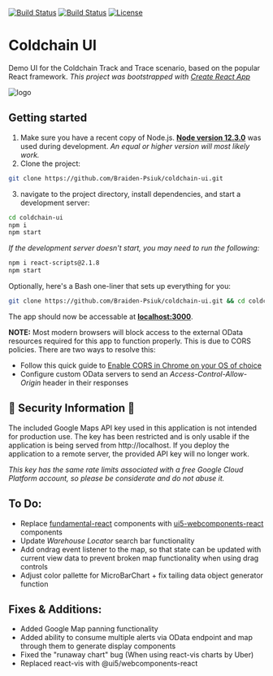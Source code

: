 [![Build Status](https://img.shields.io/github/forks/Braiden-Psiuk/coldchain-ui)](https://github.com/Braiden-Psiuk/coldchain-ui) [![Build Status](https://img.shields.io/github/stars/Braiden-Psiuk/coldchain-ui)](https://github.com/Braiden-Psiuk/coldchain-ui) [![License](https://img.shields.io/github/license/Braiden-Psiuk/coldchain-ui)](https://github.com/Braiden-Psiuk/coldchain-ui)

# Coldchain UI
Demo UI for the Coldchain Track and Trace scenario, based on the popular React framework.
*This project was bootstrapped with [Create React App](https://github.com/facebook/create-react-app)*

![logo](./.ghimages/logo.png)

## Getting started
1. Make sure you have a recent copy of Node.js. [**Node version 12.3.0**](https://nodejs.org/download/release/v12.3.0/) was used during development. *An equal or higher version will most likely work.*
2. Clone the project:
```bash
git clone https://github.com/Braiden-Psiuk/coldchain-ui.git
```
3. navigate to the project directory, install dependencies, and start a development server:
```bash
cd coldchain-ui
npm i
npm start
```
*If the development server doesn't start, you may need to run the following:*
```bash
npm i react-scripts@2.1.8
npm start
```
Optionally, here's a Bash one-liner that sets up everything for you:
```bash
git clone https://github.com/Braiden-Psiuk/coldchain-ui.git && cd coldchain-ui && npm i && npm start
```
The app should now be accessable at [**localhost:3000**](localhost:3000).

**NOTE:** Most modern browsers will block access to the external OData resources required for this app to function properly. This is due to CORS policies. There are two ways to resolve this:
- Follow this quick guide to [Enable CORS in Chrome on your OS of choice](https://alfilatov.com/posts/run-chrome-without-cors/)
- Configure custom OData servers to send an *Access-Control-Allow-Origin* header in their responses

## 🚧 Security Information 🚧
The included Google Maps API key used in this application is not intended for production use. The key has been restricted and is only usable if the application is being served from http://localhost. If you deploy the application to a remote server, the provided API key will no longer work.

*This key has the same rate limits associated with a free Google Cloud Platform account, so please be considerate and do not abuse it.*

## To Do:
- Replace [fundamental-react](https://github.com/SAP/fundamental-react) components with [ui5-webcomponents-react](https://github.com/SAP/ui5-webcomponents-react) components
- Update *Warehouse Locator* search bar functionality
- Add ondrag event listener to the map, so that state can be updated with current view data to prevent broken map functionality when using drag controls
- Adjust color pallette for MicroBarChart + fix tailing data object generator function

## Fixes & Additions:
- Added Google Map panning functionality
- Added ability to consume multiple alerts via OData endpoint and map through them to generate display components
- Fixed the "runaway chart" bug (When using react-vis charts by Uber)
- Replaced react-vis with @ui5/webcomponents-react
